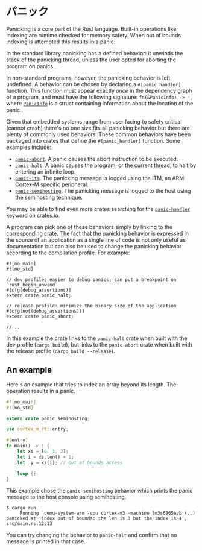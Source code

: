 <!-- # Panicking -->

# パニック

Panicking is a core part of the Rust language. Built-in operations like indexing
are runtime checked for memory safety. When out of bounds indexing is attempted
this results in a panic.

In the standard library panicking has a defined behavior: it unwinds the stack
of the panicking thread, unless the user opted for aborting the program on
panics.

In non-standard programs, however, the panicking behavior is left undefined. A
behavior can be chosen by declaring a `#[panic_handler]` function. This function
must appear exactly *once* in the dependency graph of a program, and must have
the following signature: `fn(&PanicInfo) -> !`, where [`PanicInfo`] is a struct
containing information about the location of the panic.

[`PanicInfo`]: https://doc.rust-lang.org/core/panic/struct.PanicInfo.html

Given that embedded systems range from user facing to safety critical (cannot
crash) there's no one size fits all panicking behavior but there are plenty of
commonly used behaviors. These common behaviors have been packaged into crates
that define the `#[panic_handler]` function. Some examples include:

- [`panic-abort`]. A panic causes the abort instruction to be executed.
- [`panic-halt`]. A panic causes the program, or the current thread, to halt by
  entering an infinite loop.
- [`panic-itm`]. The panicking message is logged using the ITM, an ARM Cortex-M
  specific peripheral.
- [`panic-semihosting`]. The panicking message is logged to the host using the
  semihosting technique.

[`panic-abort`]: https://crates.io/crates/panic-abort
[`panic-halt`]: https://crates.io/crates/panic-halt
[`panic-itm`]: https://crates.io/crates/panic-itm
[`panic-semihosting`]: https://crates.io/crates/panic-semihosting

You may be able to find even more crates searching for the [`panic-handler`]
keyword on crates.io.

[`panic-handler`]: https://crates.io/keywords/panic-handler

A program can pick one of these behaviors simply by linking to the corresponding
crate. The fact that the panicking behavior is expressed in the source of
an application as a single line of code is not only useful as documentation but
can also be used to change the panicking behavior according to the compilation
profile. For example:

``` rust,ignore
#![no_main]
#![no_std]

// dev profile: easier to debug panics; can put a breakpoint on `rust_begin_unwind`
#[cfg(debug_assertions)]
extern crate panic_halt;

// release profile: minimize the binary size of the application
#[cfg(not(debug_assertions))]
extern crate panic_abort;

// ..
```

In this example the crate links to the `panic-halt` crate when built with the
dev profile (`cargo build`), but links to the `panic-abort` crate when built
with the release profile (`cargo build --release`).

## An example

Here's an example that tries to index an array beyond its length. The operation
results in a panic.

``` rust
#![no_main]
#![no_std]

extern crate panic_semihosting;

use cortex_m_rt::entry;

#[entry]
fn main() -> ! {
    let xs = [0, 1, 2];
    let i = xs.len() + 1;
    let _y = xs[i]; // out of bounds access

    loop {}
}
```

This example chose the `panic-semihosting` behavior which prints the panic
message to the host console using semihosting.

``` console
$ cargo run
     Running `qemu-system-arm -cpu cortex-m3 -machine lm3s6965evb (..)
panicked at 'index out of bounds: the len is 3 but the index is 4', src/main.rs:12:13
```

You can try changing the behavior to `panic-halt` and confirm that no message is
printed in that case.
